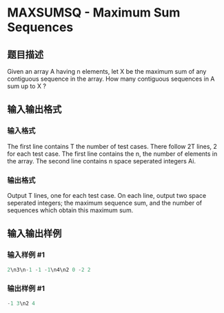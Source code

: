 # MAXSUMSQ - Maximum Sum Sequences

## 题目描述

 Given an array A having n elements, let X be the maximum sum of any contiguous sequence in the array. How many contiguous sequences in A sum up to X ?

## 输入输出格式

### 输入格式

The first line contains T the number of test cases. There follow 2T lines, 2 for each test case. The first line contains the n, the number of elements in the array. The second line contains n space seperated integers Ai.

### 输出格式

 Output T lines, one for each test case. On each line, output two space seperated integers; the maximum sequence sum, and the number of sequences which obtain this maximum sum.

## 输入输出样例

### 输入样例 #1

```cpp
2\n3\n-1 -1 -1\n4\n2 0 -2 2
```


### 输出样例 #1

```cpp
-1 3\n2 4
```



